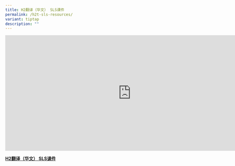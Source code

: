 ```yaml
---
title: H2翻译（华文） SLS课件
permalink: /h2t-sls-resources/
variant: tiptap
description: ""
---
```

<div class="iframe-wrapper">
<iframe height="370" width="800" allowfullscreen="true" frameborder="0" src="https://docs.google.com/spreadsheets/d/e/2PACX-1vQSP9mcQY9RQffZUWb4AxyJF7e7DYOKp7SZRbFXZWER6tUuPAbjq2dRg7LZJ_OV21SVKZKDe8BewBXq/pubhtml?gid=0&amp;range=A1:D15&amp;single=false&amp;widget=false&amp;headers=false&amp;chrome=false&amp;"></iframe>
</div>
<p><strong><a href="https://docs.google.com/spreadsheets/d/e/2PACX-1vQSP9mcQY9RQffZUWb4AxyJF7e7DYOKp7SZRbFXZWER6tUuPAbjq2dRg7LZJ_OV21SVKZKDe8BewBXq/pub?gid=0&amp;single=true&amp;output=pdf" rel="noopener noreferrer nofollow" target="_blank">H2翻译（华文） SLS课件</a></strong>
</p>
<p></p>